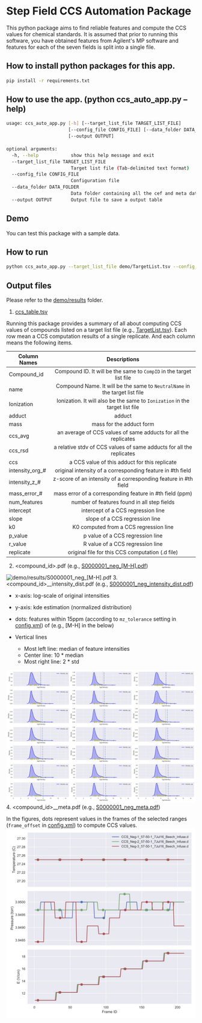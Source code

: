 # Step Field CCS Automation Package
This python package aims to find reliable features and compute the CCS values for chemical standards. It is assumed that prior to running this software, you have obtained features from Agilent's MP software and features for each of the seven fields is split into a single file.

## How to install python packages for this app.
```bash
pip install -r requirements.txt
```

## How to use the app. (python ccs_auto_app.py –help)
```bash
usage: ccs_auto_app.py [-h] [--target_list_file TARGET_LIST_FILE]
                       [--config_file CONFIG_FILE] [--data_folder DATA_FOLDER]
                       [--output OUTPUT]
 
optional arguments:
  -h, --help            show this help message and exit
  --target_list_file TARGET_LIST_FILE
                        Target list file (Tab-delimited text format)
  --config_file CONFIG_FILE
                        Configuration file
  --data_folder DATA_FOLDER
                        Data folder containing all the cef and meta data files
  --output OUTPUT       Output file to save a output table
```

## Demo
You can test this package with a sample data. 

## How to run
```bash
python ccs_auto_app.py --target_list_file demo/TargetList.tsv --config_file demo/config.xml --data_folder demo/data
```

## Output files
Please refer to the [demo/results](demo/results) folder.
1. [ccs_table.tsv](demo/results/ccs_table.tsv)

  Running this package provides a summary of all about computing CCS values of compounds listed on a target list file (e.g., [TargetList.tsv](demo/TargetList.tsv)). Each row mean a CCS computation results of a single replicate. And each column means the following items.

| Column Names    | Descriptions  |
| -------------   |:-------------:|
| Compound_id     | Compound ID. It will be the same to `CompID` in the target list file |
| name            | Compound Name. It will be the same to `NeutralName` in the target list file |
| Ionization      | Ionization. It will also be the same to `Ionization` in the target list file |
| adduct          | adduct        |
| mass            | mass for the adduct form      |
| ccs_avg         | an average of CCS values of same adducts for all the replicates |
| ccs_rsd         | a relative stdv of CCS values of same adducts for all the replicates |
| ccs             | a CCS value of this adduct for this replicate |
| intensity_org_# | original intensity of a corresponding feature in #th field      |
| intensity_z_#   | z-score of an intensity of a corresponding feature in #th field      |
| mass_error_#    | mass error of a corresponding feature in #th field (ppm)      |
| num_features    | number of features found in all step fields      |
| intercept       | intercept of a CCS regression line      |
| slope           | slope of a CCS regression line      |
| k0              | K0 computed from a CCS regression line      |
| p_value         | p value of a CCS regression line      |
| r_value         | R value of a CCS regression line    |
| replicate       | original file for this CCS computation (.d file)     |


2. <compound_id>_<ionization>_<adduct>.pdf (e.g., [S0000001_neg_\[M-H\].pdf](demo/results/S0000001_neg_\[M-H\].pdf))
  
![demo/results/S0000001_neg_\[M-H\].pdf](demo/results/S0000001_neg_\[M-H\].jpg?raw=true "CCS regression line for \[M-H\]")
3. <compound_id>_<ionization>_intensity_dist.pdf (e.g., [S0000001_neg_intensity_dist.pdf](demo/results/S0000001_neg_intensity_dist.pdf))

   - x-axis: log-scale of original intensities
   - y-axis: kde estimation (normalized distribution)
 
   - dots: features within 15ppm (according to `mz_tolerance` setting in [config.xml](demo/config.xml)) of (e.g., \[M-H\] in the below)
 
   - Vertical lines
      * Most left line: median of feature intensities
      * Center line: 10 \* median
      * Most right line: 2 \* std

![demo/results/S0000001_neg_\[M-H\].pdf](demo/results/S0000001_neg_intensity_dist.jpg?raw=true "Intensity Distribution")
4. <compound_id>_<ionization>_meta.pdf (e.g., [S0000001_neg_meta.pdf](demo/results/S0000001_neg_meta.pdf))
  
  In the figures, dots represent values in the frames of the selected ranges (`frame_offset` in [config.xml](demo/config.xml)) to compute CCS values.
![demo/results/S0000001_neg_\[M-H\].pdf](demo/results/S0000001_neg_meta.jpg?raw=true "Metadata in step fields")
